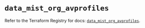 # `data_mist_org_avprofiles`

Refer to the Terraform Registry for docs: [`data_mist_org_avprofiles`](https://registry.terraform.io/providers/juniper/mist/0.6.0/docs/data-sources/org_avprofiles).

